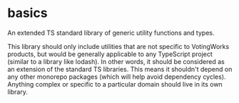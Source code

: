 # basics

An extended TS standard library of generic utility functions and types.

This library should only include utilities that are not specific to VotingWorks
products, but would be generally applicable to any TypeScript project (similar
to a library like lodash). In other words, it should be considered as an
extension of the standard TS libraries. This means it shouldn't depend on any
other monorepo packages (which will help avoid dependency cycles). Anything
complex or specific to a particular domain should live in its own library.
